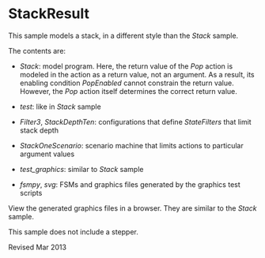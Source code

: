StackResult
===========

This sample models a stack, in a different style than the *Stack*
sample.

The contents are:

- *Stack*: model program.  Here, the return value of the *Pop* action
  is modeled in the action as a return value, not an argument.  As a
  result, its enabling condition *PopEnabled* cannot constrain the
  return value.  However, the *Pop* action itself determines the
  correct return value.

- *test*: like in *Stack* sample

- *Filter3*, *StackDepthTen*: configurations that define *StateFilters* that limit
   stack depth

- *StackOneScenario*: scenario machine that limits actions to
   particular argument values

- *test_graphics*: similar to *Stack* sample

- *fsmpy*, *svg*: FSMs and graphics files generated by the graphics
   test scripts

View the generated graphics files in a browser.  They are similar to
the *Stack* sample.  

This sample does not include a stepper.


Revised Mar 2013
